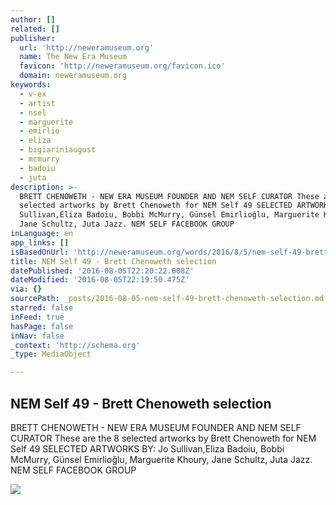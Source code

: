 ```yaml
---
author: []
related: []
publisher:
  url: 'http://neweramuseum.org'
  name: The New Era Museum
  favicon: 'http://neweramuseum.org/favicon.ico'
  domain: neweramuseum.org
keywords:
  - v-ex
  - artist
  - nsel
  - marguerite
  - emirlio
  - eliza
  - bigiariniaugust
  - mcmurry
  - badoiu
  - juta
description: >-
  BRETT CHENOWETH - NEW ERA MUSEUM FOUNDER AND NEM SELF CURATOR These are the 8
  selected artworks by Brett Chenoweth for NEM Self 49 SELECTED ARTWORKS BY: Jo
  Sullivan,Eliza Badoiu, Bobbi McMurry, Günsel Emirlioğlu, Marguerite Khoury,
  Jane Schultz, Juta Jazz. NEM SELF FACEBOOK GROUP
inLanguage: en
app_links: []
isBasedOnUrl: 'http://neweramuseum.org/words/2016/8/5/nem-self-49-brett-chenoweth-selection'
title: NEM Self 49 - Brett Chenoweth selection
datePublished: '2016-08-05T22:20:22.008Z'
dateModified: '2016-08-05T22:19:50.475Z'
via: {}
sourcePath: _posts/2016-08-05-nem-self-49-brett-chenoweth-selection.md
starred: false
inFeed: true
hasPage: false
inNav: false
_context: 'http://schema.org'
_type: MediaObject

---
```

<article style=""><h1>NEM Self 49 - Brett Chenoweth selection</h1><p>BRETT CHENOWETH - NEW ERA MUSEUM FOUNDER AND NEM SELF CURATOR These are the 8 selected artworks by Brett Chenoweth for NEM Self 49 SELECTED ARTWORKS BY: Jo Sullivan,Eliza Badoiu, Bobbi McMurry, Günsel Emirlioğlu, Marguerite Khoury, Jane Schultz, Juta Jazz. NEM SELF FACEBOOK GROUP</p><img src="http://static1.squarespace.com/static/50e5b834e4b0837383d7bb18/50e5b834e4b0837383d7bb1f/57a496bd9f74560388769cca/1470404667753/13912416_10210117395792651_8831222782511468189_n.jpg?format=1000w" /></article>